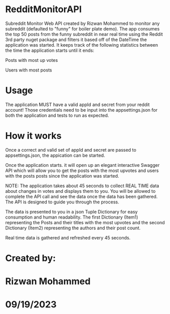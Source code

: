 # RedditMonitorAPI

Subreddit Monitor Web API created by Rizwan Mohammed to monitor any subreddit (defaulted to "funny" for boiler plate demo). The app consumes the top 50 posts from the funny subreddit in near real time using the Reddit 3rd party nuget package and filters it based off of the DateTime the application was started. It keeps track of the following statistics between the time the application starts until it ends:

Posts with most up votes

Users with most posts

# Usage

The application MUST have a valid appId and secret from your reddit account! Those credentials need to be input into the appsettings.json for both the application and tests to run as expected.

# How it works

Once a correct and valid set of appId and secret are passed to appsettings.json, the appication can be started.

Once the application starts. it will open up an elegant interactive Swagger API which will allow you to get the posts with the most upvotes and users with the posts posts since the application was started.

NOTE: The application takes about 45 seconds to collect REAL TIME data about changes in votes and displays them to you. You will be allowed to complete the API call and see the data once the data has been gathered. The API is designed to guide you through the process. 

The data is presented to you in a json Tuple Dictionary for easy consumption and human readability. The first Dictionary (Item1) representing the Posts and their titles with the most upvotes and the second Dictionary (Item2) representing the authors and their post count.

Real time data is gathered and refreshed every 45 seconds. 


# Created by: 
# Rizwan Mohammed
# 09/19/2023
